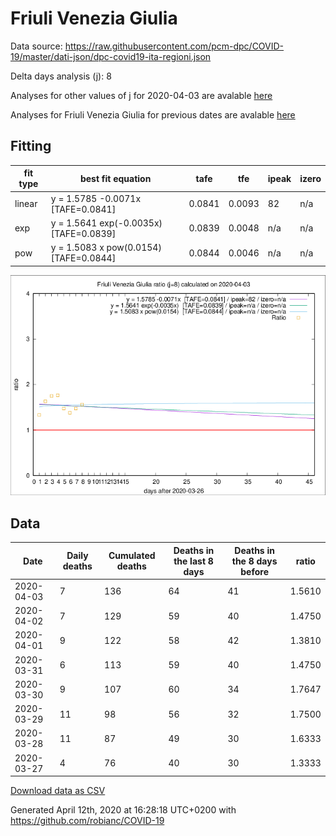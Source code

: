 # Friuli Venezia Giulia

Data source: https://raw.githubusercontent.com/pcm-dpc/COVID-19/master/dati-json/dpc-covid19-ita-regioni.json

Delta days analysis (j): 8

Analyses for other values of j for 2020-04-03 are avalable [here](../README.md)

Analyses for Friuli Venezia Giulia for previous dates are avalable [here](../../README.md)

## Fitting 
|fit type|best fit equation|tafe|tfe|ipeak|izero|
|-------|-----|--------|------|---|---|
|linear|y = 1.5785 -0.0071x  [TAFE=0.0841]|0.0841|0.0093|82|n/a|
|exp|y = 1.5641 exp(-0.0035x)  [TAFE=0.0839]|0.0839|0.0048|n/a|n/a|
|pow|y = 1.5083 x pow(0.0154)  [TAFE=0.0844]|0.0844|0.0046|n/a|n/a|

![Plot](COVID-19_friuli_venezia_giulia_j8_2020-04-03.png)

## Data
|Date|Daily deaths|Cumulated deaths|Deaths in the last 8 days|Deaths in the 8 days before|ratio|
|----|----------|-----------|-------|--------------------|-----|
|2020-04-03|7|136|64|41|1.5610|
|2020-04-02|7|129|59|40|1.4750|
|2020-04-01|9|122|58|42|1.3810|
|2020-03-31|6|113|59|40|1.4750|
|2020-03-30|9|107|60|34|1.7647|
|2020-03-29|11|98|56|32|1.7500|
|2020-03-28|11|87|49|30|1.6333|
|2020-03-27|4|76|40|30|1.3333|

[Download data as CSV](COVID-19_friuli_venezia_giulia_j8_2020-04-03.csv)

Generated April 12th, 2020 at 16:28:18 UTC+0200 with https://github.com/robianc/COVID-19
